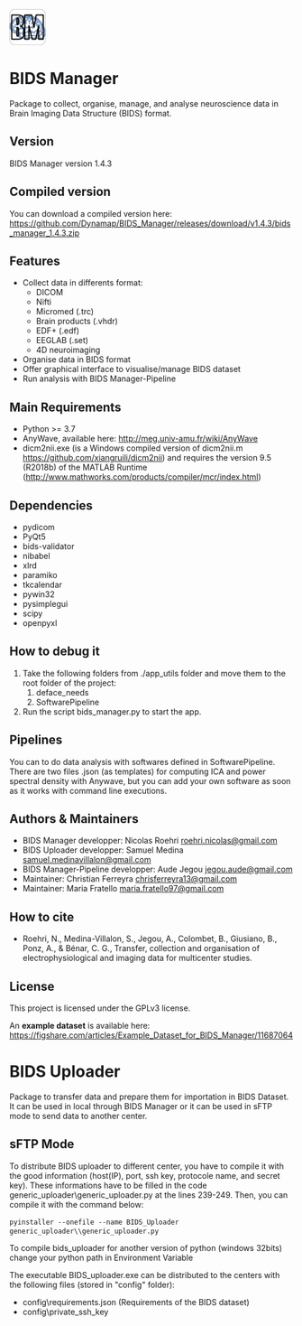 ![bids manager](icons/bids_manager_icon.png "Bids Manager")

#  BIDS Manager
Package to collect, organise, manage, and analyse neuroscience data in Brain Imaging Data Structure (BIDS) format.

## Version
BIDS Manager version 1.4.3

## Compiled version
You can download a compiled version here: https://github.com/Dynamap/BIDS_Manager/releases/download/v1.4.3/bids_manager_1.4.3.zip

## Features
* Collect data in differents format:
  * DICOM
  * Nifti
  * Micromed (.trc)
  * Brain products (.vhdr)
  * EDF+ (.edf)
  * EEGLAB (.set)
  * 4D neuroimaging 
* Organise data in BIDS format
* Offer graphical interface to visualise/manage BIDS dataset
* Run analysis with BIDS Manager-Pipeline

## Main Requirements
* Python >= 3.7
* AnyWave, available here: http://meg.univ-amu.fr/wiki/AnyWave
* dicm2nii.exe (is a Windows compiled version of dicm2nii.m https://github.com/xiangruili/dicm2nii) and requires the version 9.5 (R2018b) of the MATLAB Runtime (http://www.mathworks.com/products/compiler/mcr/index.html)

## Dependencies
* pydicom
* PyQt5
* bids-validator
* nibabel
* xlrd
* paramiko
* tkcalendar
* pywin32
* pysimplegui
* scipy
* openpyxl

## How to debug it
1. Take the following folders from ./app_utils folder and move them to the root folder of the project:
   1. deface_needs
   2. SoftwarePipeline
2. Run the script bids_manager.py to start the app.

## Pipelines
You can to do data analysis with softwares defined in SoftwarePipeline. There are two files .json (as templates) for computing ICA and power spectral density with Anywave, but you can add your own software as soon as it works with command line executions. 


## Authors & Maintainers
* BIDS Manager developper: Nicolas Roehri <roehri.nicolas@gmail.com>
* BIDS Uploader developper: Samuel Medina <samuel.medinavillalon@gmail.com>
* BIDS Manager-Pipeline developper: Aude Jegou <jegou.aude@gmail.com>     
* Maintainer: Christian Ferreyra <chrisferreyra13@gmail.com>
* Maintainer: Maria Fratello <maria.fratello97@gmail.com>

## How to cite
* Roehri, N., Medina-Villalon, S., Jegou, A., Colombet, B., Giusiano, B., Ponz, A., & Bénar, C. G., Transfer, collection and organisation of electrophysiological and imaging data for multicenter studies.

## License
This project is licensed under the GPLv3 license.

An **example dataset** is available here: https://figshare.com/articles/Example_Dataset_for_BIDS_Manager/11687064

# BIDS Uploader
Package to transfer data and prepare them for importation in BIDS Dataset. It can be used in local through BIDS Manager
or it can be used in sFTP mode to send data to another center.

## sFTP Mode
To distribute BIDS uploader to different center, you have to compile it with the good information (host(IP), port, ssh key, protocole name, and secret key). These informations have to be filled in the code
generic_uploader\\generic_uploader.py at the lines 239-249. Then, you can compile it with the command below:
```
pyinstaller --onefile --name BIDS_Uploader generic_uploader\\generic_uploader.py
```
To compile bids_uploader for another version of python (windows 32bits) change your python path in Environment Variable

The executable BIDS_uploader.exe can be distributed to the centers with the following files (stored in "config" folder):
* config\\requirements.json (Requirements of the BIDS dataset)
* config\\private_ssh_key